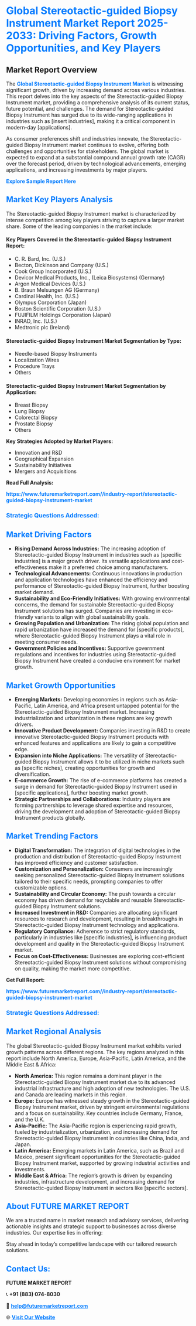 <h1 style="color: #007BFF;">Global Stereotactic-guided Biopsy Instrument Market Report 2025-2033: Driving Factors, Growth Opportunities, and Key Players</h1>

<section id="overview">
<h2>Market Report Overview</h2>
<p>The <a href="https://www.futuremarketreport.com//industry-report/stereotactic-guided-biopsy-instrument-market" style="color: #007BFF; text-decoration: none;"><strong>Global Stereotactic-guided Biopsy Instrument Market</strong></a> is witnessing significant growth, driven by increasing demand across various industries. This report delves into the key aspects of the Stereotactic-guided Biopsy Instrument market, providing a comprehensive analysis of its current status, future potential, and challenges. The demand for Stereotactic-guided Biopsy Instrument has surged due to its wide-ranging applications in industries such as [insert industries], making it a critical component in modern-day [applications].</p>
<p>As consumer preferences shift and industries innovate, the Stereotactic-guided Biopsy Instrument market continues to evolve, offering both challenges and opportunities for stakeholders. The global market is expected to expand at a substantial compound annual growth rate (CAGR) over the forecast period, driven by technological advancements, emerging applications, and increasing investments by major players.</p>
</section>

<section id="overview">
<p><a href="https://www.futuremarketreport.com//request-sample/reportId=53960" style="color: #007BFF; text-decoration: none;"><strong>Explore Sample Report Here</strong></a></p>
</section>

<section id="key-players">
<h2 style="color: #007BFF;">Market Key Players Analysis</h2>
<p>The Stereotactic-guided Biopsy Instrument market is characterized by intense competition among key players striving to capture a larger market share. Some of the leading companies in the market include:</p>
<h4>Key Players Covered in the Stereotactic-guided Biopsy Instrument Report:</h4>
<ul><li>C. R. Bard, Inc. (U.S.)</li><li>Becton, Dickinson and Company (U.S.)</li><li>Cook Group Incorporated (U.S.)</li><li>Devicor Medical Products, Inc., (Leica Biosystems) (Germany)</li><li>Argon Medical Devices (U.S.)</li><li>B. Braun Melsungen AG (Germany)</li><li>Cardinal Health, Inc. (U.S.)</li><li>Olympus Corporation (Japan)</li><li>Boston Scientific Corporation (U.S.)</li><li>FUJIFILM Holdings Corporation (Japan)</li><li>INRAD, Inc. (U.S.)</li><li>Medtronic plc (Ireland)</li></ul>
<h4>Stereotactic-guided Biopsy Instrument Market Segmentation by Type:</h4>
<ul><li>Needle-based Biopsy Instruments</li><li>Localization Wires</li><li>Procedure Trays</li><li>Others</li></ul>

<h4>Stereotactic-guided Biopsy Instrument Market Segmentation by Application:</h4>
<ul><li>Breast Biopsy</li><li>Lung Biopsy</li><li>Colorectal Biopsy</li><li>Prostate Biopsy</li><li>Others</li></ul>
<p><strong>Key Strategies Adopted by Market Players:</strong></p>
<ul>
<li>Innovation and R&D</li>
<li>Geographical Expansion</li>
<li>Sustainability Initiatives</li>
<li>Mergers and Acquisitions</li>
</ul>
</section>

<section>
<p><strong>Read Full Analysis: </strong></p><a href="https://www.futuremarketreport.com//industry-report/stereotactic-guided-biopsy-instrument-market" style="color: #007BFF; text-decoration: none;"><strong>https://www.futuremarketreport.com//industry-report/stereotactic-guided-biopsy-instrument-market</strong></a>
<h3 style="color: #007BFF;">Strategic Questions Addressed:</h3>
</section>

<section id="driving-factors">
<h2 style="color: #007BFF;">Market Driving Factors</h2>
<ul>
<li><strong>Rising Demand Across Industries:</strong> The increasing adoption of Stereotactic-guided Biopsy Instrument in industries such as [specific industries] is a major growth driver. Its versatile applications and cost-effectiveness make it a preferred choice among manufacturers.</li>
<li><strong>Technological Advancements:</strong> Continuous innovations in production and application technologies have enhanced the efficiency and performance of Stereotactic-guided Biopsy Instrument, further boosting market demand.</li>
<li><strong>Sustainability and Eco-Friendly Initiatives:</strong> With growing environmental concerns, the demand for sustainable Stereotactic-guided Biopsy Instrument solutions has surged. Companies are investing in eco-friendly variants to align with global sustainability goals.</li>
<li><strong>Growing Population and Urbanization:</strong> The rising global population and rapid urbanization have increased the demand for [specific products], where Stereotactic-guided Biopsy Instrument plays a vital role in meeting consumer needs.</li>
<li><strong>Government Policies and Incentives:</strong> Supportive government regulations and incentives for industries using Stereotactic-guided Biopsy Instrument have created a conducive environment for market growth.</li>
</ul>
</section>

<section id="growth-opportunities">
<h2 style="color: #007BFF;">Market Growth Opportunities</h2>
<ul>
<li><strong>Emerging Markets:</strong> Developing economies in regions such as Asia-Pacific, Latin America, and Africa present untapped potential for the Stereotactic-guided Biopsy Instrument market. Increasing industrialization and urbanization in these regions are key growth drivers.</li>
<li><strong>Innovative Product Development:</strong> Companies investing in R&D to create innovative Stereotactic-guided Biopsy Instrument products with enhanced features and applications are likely to gain a competitive edge.</li>
<li><strong>Expansion into Niche Applications:</strong> The versatility of Stereotactic-guided Biopsy Instrument allows it to be utilized in niche markets such as [specific niches], creating opportunities for growth and diversification.</li>
<li><strong>E-commerce Growth:</strong> The rise of e-commerce platforms has created a surge in demand for Stereotactic-guided Biopsy Instrument used in [specific applications], further boosting market growth.</li>
<li><strong>Strategic Partnerships and Collaborations:</strong> Industry players are forming partnerships to leverage shared expertise and resources, driving the development and adoption of Stereotactic-guided Biopsy Instrument products globally.</li>
</ul>
</section>

<section id="trending-factors">
<h2 style="color: #007BFF;">Market Trending Factors</h2>
<ul>
<li><strong>Digital Transformation:</strong> The integration of digital technologies in the production and distribution of Stereotactic-guided Biopsy Instrument has improved efficiency and customer satisfaction.</li>
<li><strong>Customization and Personalization:</strong> Consumers are increasingly seeking personalized Stereotactic-guided Biopsy Instrument solutions tailored to their specific needs, prompting companies to offer customizable options.</li>
<li><strong>Sustainability and Circular Economy:</strong> The push towards a circular economy has driven demand for recyclable and reusable Stereotactic-guided Biopsy Instrument solutions.</li>
<li><strong>Increased Investment in R&D:</strong> Companies are allocating significant resources to research and development, resulting in breakthroughs in Stereotactic-guided Biopsy Instrument technology and applications.</li>
<li><strong>Regulatory Compliance:</strong> Adherence to strict regulatory standards, particularly in industries like [specific industries], is influencing product development and quality in the Stereotactic-guided Biopsy Instrument market.</li>
<li><strong>Focus on Cost-Effectiveness:</strong> Businesses are exploring cost-efficient Stereotactic-guided Biopsy Instrument solutions without compromising on quality, making the market more competitive.</li>
</ul>
</section>

<section>
<p><strong>Get Full Report: </strong></p><a href="https://www.futuremarketreport.com//industry-report/stereotactic-guided-biopsy-instrument-market" style="color: #007BFF; text-decoration: none;"><strong>https://www.futuremarketreport.com//industry-report/stereotactic-guided-biopsy-instrument-market</strong></a>
<h3 style="color: #007BFF;">Strategic Questions Addressed:</h3>
</section>


<section id="regional-analysis">
<h2 style="color: #007BFF;">Market Regional Analysis</h2>
<p>The global Stereotactic-guided Biopsy Instrument market exhibits varied growth patterns across different regions. The key regions analyzed in this report include North America, Europe, Asia-Pacific, Latin America, and the Middle East & Africa:</p>
<ul>
<li><strong>North America:</strong> This region remains a dominant player in the Stereotactic-guided Biopsy Instrument market due to its advanced industrial infrastructure and high adoption of new technologies. The U.S. and Canada are leading markets in this region.</li>
<li><strong>Europe:</strong> Europe has witnessed steady growth in the Stereotactic-guided Biopsy Instrument market, driven by stringent environmental regulations and a focus on sustainability. Key countries include Germany, France, and the U.K.</li>
<li><strong>Asia-Pacific:</strong> The Asia-Pacific region is experiencing rapid growth, fueled by industrialization, urbanization, and increasing demand for Stereotactic-guided Biopsy Instrument in countries like China, India, and Japan.</li>
<li><strong>Latin America:</strong> Emerging markets in Latin America, such as Brazil and Mexico, present significant opportunities for the Stereotactic-guided Biopsy Instrument market, supported by growing industrial activities and investments.</li>
<li><strong>Middle East & Africa:</strong> The region’s growth is driven by expanding industries, infrastructure development, and increasing demand for Stereotactic-guided Biopsy Instrument in sectors like [specific sectors].</li>
</ul>
</section>

<footer>
<h2 style="color: #007BFF;">About FUTURE MARKET REPORT</h2>
<p>We are a trusted name in market research and advisory services, delivering actionable insights and strategic support to businesses across diverse industries. Our expertise lies in offering:</p>

<p>Stay ahead in today’s competitive landscape with our tailored research solutions.</p>

<h2 style="color: #007BFF;">Contact Us:</h2>
<p><strong>FUTURE MARKET REPORT</strong></p>
<p>📞 <strong>+91 (883) 074-8030</strong></p>
<p>📧 <strong><a href="mailto:help@futuremarketreport.com" style="color: #007BFF;">help@futuremarketreport.com</a></strong></p>
<p>🌐 <strong><a href="https://www.futuremarketreport.com/" style="color: #007BFF;">Visit Our Website</a></strong></p>
</footer>